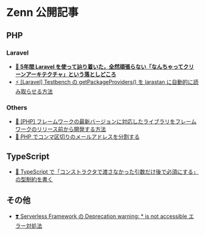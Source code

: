 # Zenn 公開記事

## PHP 

### Laravel

- **[🥳 5年間 Laravel を使って辿り着いた，全然頑張らない「なんちゃってクリーンアーキテクチャ」という落としどころ](https://zenn.dev/articles/ce7d09eb6d8117)**
- [⚡ [Laravel] Testbench の getPackageProviders() を larastan に自動的に読み取らせる方法](https://zenn.dev/mpyw/articles/c9398789cb6514)

### Others

- [🐘 [PHP] フレームワークの最新バージョンに対応したライブラリをフレームワークのリリース前から開発する方法](https://zenn.dev/mpyw/articles/a99f3087829993)
- [📨 PHP でコンマ区切りのメールアドレスを分割する](https://zenn.dev/mpyw/articles/5c2c69108d302f)

## TypeScript

- [🧩 TypeScript で「コンストラクタで渡さなかった引数だけ後で必須にする」の型制約を書く](https://zenn.dev/mpyw/articles/3c063143fe884a)

## その他

- [❣️ Serverless Framework の Deprecation warning: * is not accessible エラー対処法](https://zenn.dev/mpyw/articles/b41b42b76480ec)
